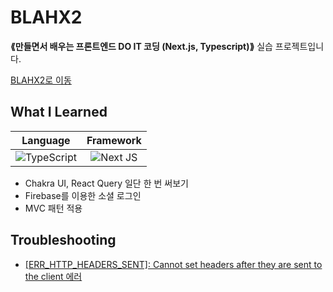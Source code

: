 # BLAHX2
__⟪만들면서 배우는 프론트엔드 DO IT 코딩 (Next.js, Typescript)⟫__ 실습 프로젝트입니다.

[BLAHX2로 이동](https://blahx2-kappa.vercel.app/)

## What I Learned
|Language|Framework|
|:---:|:---:|
|![TypeScript](https://img.shields.io/badge/typescript-%23007ACC.svg?style=for-the-badge&logo=typescript&logoColor=white)|![Next JS](https://img.shields.io/badge/Next-black?style=for-the-badge&logo=next.js&logoColor=white)|
- Chakra UI, React Query 일단 한 번 써보기
- Firebase를 이용한 소셜 로그인
- MVC 패턴 적용

## Troubleshooting
- [[ERR_HTTP_HEADERS_SENT]: Cannot set headers after they are sent to the client 에러](https://velog.io/@donghun-k/ERRHTTPHEADERSSENT-Cannot-set-headers-after-they-are-sent-to-the-client)
